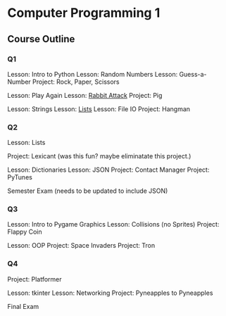 # Computer Programming 1
## Course Outline

### Q1

Lesson: Intro to Python
Lesson: Random Numbers
Lesson: Guess-a-Number
Project: Rock, Paper, Scissors

Lesson: Play Again
Lesson: [Rabbit Attack](https://github.com/jlmann/rabbit-attack.git)
Project: Pig

Lesson: Strings
Lesson: [Lists](https://github.com/jlmann/python-lists.git)
Lesson: File IO
Project: Hangman

### Q2

Lesson: Lists

Project: Lexicant (was this fun? maybe eliminatate this project.)

Lesson: Dictionaries
Lesson: JSON
Project: Contact Manager
Project: PyTunes

Semester Exam (needs to be updated to include JSON)

### Q3

Lesson: Intro to Pygame Graphics
Lesson: Collisions (no Sprites)
Project: Flappy Coin

Lesson: OOP
Project: Space Invaders
Project: Tron


### Q4

Project: Platformer

Lesson: tkinter
Lesson: Networking
Project: Pyneapples to Pyneapples

Final Exam
